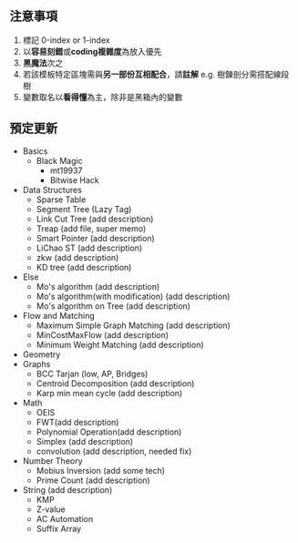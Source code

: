 ## 注意事項
1. 標記 0-index or 1-index
2. 以**容易刻錯**或**coding複雜度**為放入優先
3. **黑魔法**次之
4. 若該模板特定區塊需與**另一部份互相配合**，請**註解**
   e.g. 樹鍊剖分需搭配線段樹
5. 變數取名以**看得懂**為主，除非是黑箱內的變數

## 預定更新
- Basics
  - Black Magic
    - mt19937
    - Bitwise Hack
- Data Structures
  - Sparse Table
  - Segment Tree (Lazy Tag)
  - Link Cut Tree (add description)
  - Treap (add file, super memo)
  - Smart Pointer (add description)
  - LiChao ST (add description)
  - zkw (add description)
  - KD tree (add description)
- Else
  - Mo's algorithm (add description)
  - Mo's algorithm(with modification) (add description)
  - Mo's algorithm on Tree (add description)
- Flow and Matching
  - Maximum Simple Graph Matching (add description)
  - MinCostMaxFlow (add description)
  - Minimum Weight Matching (add description)
- Geometry
- Graphs
  - BCC Tarjan (low, AP, Bridges)
  - Centroid Decomposition (add description)
  - Karp min mean cycle (add description)
- Math
  - OEIS
  - FWT(add description)
  - Polynomial Operation(add description)
  - Simplex (add description)
  - convolution (add description, needed fix)
- Number Theory
  - Mobius Inversion (add some tech)
  - Prime Count (add description)
- String (add description)
  - KMP
  - Z-value
  - AC Automation
  - Suffix Array